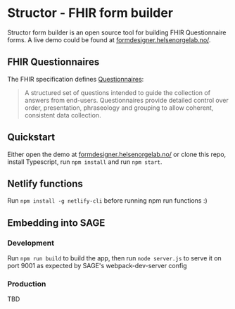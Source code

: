 # Structor - FHIR form builder

Structor form builder is an open source tool for building FHIR Questionnaire forms. A live demo could be found at [formdesigner.helsenorgelab.no/](https://formdesigner.helsenorgelab.no/).

## FHIR Questionnaires

The FHIR specification defines [Questionnaires](https://www.hl7.org/fhir/questionnaire.html): 

> A structured set of questions intended to guide the collection of answers from end-users. Questionnaires provide detailed control over order, presentation, phraseology and grouping to allow coherent, consistent data collection.

## Quickstart

Either open the demo at [formdesigner.helsenorgelab.no/](https://formdesigner.helsenorgelab.no/) or clone this repo, install Typescript, run `npm install` and run `npm start`.

## Netlify functions

Run `npm install -g netlify-cli` before running npm run functions :)

## Embedding into SAGE

### Development

Run `npm run build` to build the app, then run `node server.js` to serve it on port 9001 as expected by SAGE's webpack-dev-server config

### Production

TBD